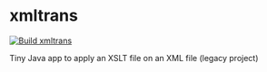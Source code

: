 # xmltrans

[![Build xmltrans](https://github.com/ngeor/kamino/actions/workflows/build-cli-xmltrans.yml/badge.svg)](https://github.com/ngeor/kamino/actions/workflows/build-cli-xmltrans.yml)

Tiny Java app to apply an XSLT file on an XML file (legacy project)
